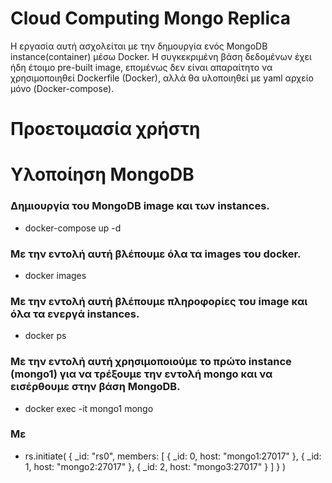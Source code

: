 # Cloud Computing Mongo Replica
Η εργασία αυτή ασχολείται με την δημουργία ενός MongoDB instance(container) μέσω Docker. Η συγκεκριμένη βάση δεδομένων έχει ήδη έτοιμο pre-built image, επομένως δεν είναι απαραίτητο να χρησιμοποιηθεί Dockerfile (Docker), αλλά θα υλοποιηθεί με yaml αρχείο μόνο (Docker-compose).  
# Προετοιμασία χρήστη
# Υλοποίηση MongoDB  

### Δημιουργία του MongoDB image και των instances. <br />
- docker-compose up -d

### Με την εντολή αυτή βλέπουμε όλα τα images του docker. <br />
- docker images

### Με την εντολή αυτή βλέπουμε πληροφορίες του image και όλα τα ενεργά instances. <br />
- docker ps

### Με την εντολή αυτή χρησιμοποιούμε το πρώτο instance (mongo1) για να τρέξουμε την εντολή mongo και να εισέρθουμε στην βάση MongoDB. <br />
- docker exec -it mongo1 mongo

### Με 
- rs.initiate(
  {
    _id: "rs0",
    members: [
      { _id: 0, host: "mongo1:27017" },
      { _id: 1, host: "mongo2:27017" },
      { _id: 2, host: "mongo3:27017" }
    ]
  }
)
